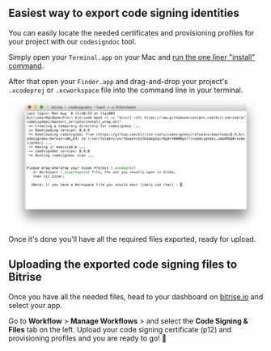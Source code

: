 ## Easiest way to export code signing identities

You can easily locate the needed certificates and provisioning profiles for your project with our `codesigndoc` tool.

Simply open your `Terminal.app` on your Mac and
[run the one liner "install" command](https://github.com/bitrise-tools/codesigndoc#one-liner).

After that open your `Finder.app` and drag-and-drop your project's `.xcodeproj` or `.xcworkspace` file into the command line in your terminal.
![codesigndoc](/img/ios/codesigndoc.png)
Once it's done you'll have all the required files exported, ready for upload.

## Uploading the exported code signing files to Bitrise

Once you have all the needed files, head to your dashboard on [bitrise.io](https://www.bitrise.io) and select your app.

Go to **Workflow** > **Manage Workflows** > and select the **Code Signing & Files** tab on the left.
Upload your code signing certificate (p12) and provisioning profiles and you are ready to go! 🚀
